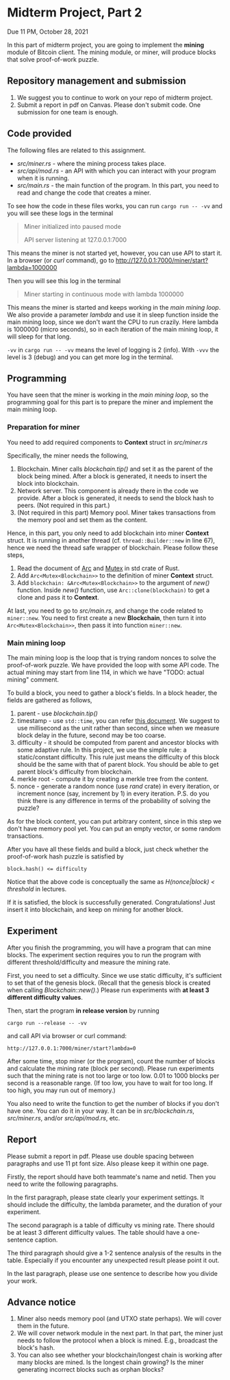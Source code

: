 # Midterm Project, Part 2

Due 11 PM, October 28, 2021

In this part of midterm project, you are going to implement the **mining** module of Bitcoin client. The mining module, or miner, will produce blocks that solve proof-of-work puzzle.

## Repository management and submission

1. We suggest you to continue to work on your repo of midterm project. 
2. Submit a report in pdf on Canvas. Please don't submit code. One submission for one team is enough.

## Code provided
The following files are related to this assignment.
- *src/miner.rs* - where the mining process takes place.
- *src/api/mod.rs* - an API with which you can interact with your program when it is running.
- *src/main.rs* - the main function of the program. In this part, you need to read and change the code that creates a miner.

To see how the code in these files works, you can run `cargo run -- -vv` and you will see these logs in the terminal
> Miner initialized into paused mode
> 
> API server listening at 127.0.0.1:7000

This means the miner is not started yet, however, you can use API to start it. In a browser (or *curl* command), go to
http://127.0.0.1:7000/miner/start?lambda=1000000

Then you will see this log in the terminal
> Miner starting in continuous mode with lambda 1000000

This means the miner is started and keeps working in the *main mining loop*. We also provide a parameter *lambda* and use it in sleep function inside the main mining loop, since we don't want the CPU to run crazily. Here lambda is 1000000 (micro seconds), so in each iteration of the main mining loop, it will sleep for that long.

`-vv` in `cargo run -- -vv` means the level of logging is 2 (info). With `-vvv` the level is 3 (debug) and you can get more log in the terminal.

## Programming

You have seen that the miner is working in the *main mining loop*, so the programming goal for this part is to prepare the miner and implement the main mining loop.

### Preparation for miner

You need to add required components to **Context** struct in *src/miner.rs*

Specifically, the miner needs the following,
1. Blockchain. Miner calls *blockchain.tip()* and set it as the parent of the block being mined. After a block is generated, it needs to insert the block into blockchain.
2. Network server. This component is already there in the code we provide. After a block is generated, it needs to send the block hash to peers. (Not required in this part.)
3. (Not required in this part) Memory pool. Miner takes transactions from the memory pool and set them as the content.

Hence, in this part, you only need to add blockchain into miner **Context** struct. It is running in another thread (cf. `thread::Builder::new` in line 67), hence we need the thread safe wrapper of blockchain. Please follow these steps,
1. Read the document of [Arc](https://doc.rust-lang.org/std/sync/struct.Arc.html) and [Mutex](https://doc.rust-lang.org/std/sync/struct.Mutex.html) in std crate of Rust.
2. Add `Arc<Mutex<Blockchain>>` to the definition of miner **Context** struct.
3. Add `blockchain: &Arc<Mutex<Blockchain>>` to the argument of *new()* function. Inside *new()* function, use `Arc::clone(blockchain)` to get a clone and pass it to **Context**.

At last, you need to go to *src/main.rs*, and change the code related to `miner::new`. You need to first create a new **Blockchain**, then turn it into `Arc<Mutex<Blockchain>>`, then pass it into function `miner::new`.


### Main mining loop

The main mining loop is the loop that is trying random nonces to solve the proof-of-work puzzle. We have provided the loop with some API code. The actual mining may start from line 114, in which we have "TODO: actual mining" comment.

To build a block, you need to gather a block's fields. In a block header, the fields are gathered as follows,
1. parent - use *blockchain.tip()*
2. timestamp - use `std::time`, you can refer [this document](https://doc.rust-lang.org/std/time/constant.UNIX_EPOCH.html). We suggest to use millisecond as the unit rather than second, since when we measure block delay in the future, second may be too coarse.
3. difficulty - it should be computed from parent and ancestor blocks with some adaptive rule. In this project, we use the simple rule: a static/constant difficulty. This rule just means the difficulty of this block should be the same with that of parent block. You should be able to get parent block's difficulty from blockchain.
4. merkle root - compute it by creating a merkle tree from the content.
5. nonce - generate a random nonce (use *rand* crate) in every iteration, or increment nonce (say, increment by 1) in every iteration. P.S. do you think there is any difference in terms of the probability of solving the puzzle?

As for the block content, you can put arbitrary content, since in this step we don't have memory pool yet. You can put an empty vector, or some random transactions.

After you have all these fields and build a block, just check whether the proof-of-work hash puzzle is satisfied by
```
block.hash() <= difficulty
```
Notice that the above code is conceptually the same as *H(nonce|block) < threshold* in lectures.

If it is satisfied, the block is successfully generated. Congratulations! Just insert it into blockchain, and keep on mining for another block.

## Experiment

After you finish the programming, you will have a program that can mine blocks. The experiment section requires you to run the program with different threshold/difficulty and measure the mining rate.

First, you need to set a difficulty. Since we use static difficulty, it's sufficient to set that of the genesis block. (Recall that the genesis block is created when calling *Blockchain::new()*.) Please run experiments with **at least 3 different difficulty values**. 

Then, start the program **in release version** by running
```
cargo run --release -- -vv
``` 
and call API via browser or curl command: 
```
http://127.0.0.1:7000/miner/start?lambda=0
```

After some time, stop miner (or the program), count the number of blocks and calculate the mining rate (block per second). Please run experiments such that the mining rate is not too large or too low. 0.01 to 1000 blocks per second is a reasonable range. (If too low, you have to wait for too long. If too high, you may run out of memory.)

You also need to write the function to get the number of blocks if you don't have one. You can do it in your way. It can be in *src/blockchain.rs*, *src/miner.rs*, and/or *src/api/mod.rs*, etc. 

## Report

Please submit a report in pdf. Please use double spacing between paragraphs and use 11 pt font size. Also please keep it within one page.

Firstly, the report should have both teammate's name and netid. Then you need to write the following paragraphs.

In the first paragraph, please state clearly your experiment settings. It should include the difficulty, the lambda parameter, and the duration of your experiment.

The second paragraph is a table of difficulty vs mining rate. There should be at least 3 different difficulty values. The table should have a one-sentence caption.

The third paragraph should give a 1-2 sentence analysis of the results in the table. Especially if you encounter any unexpected result please point it out.

In the last paragraph, please use one sentence to describe how you divide your work.

## Advance notice
1. Miner also needs memory pool (and UTXO state perhaps). We will cover them in the future.
2. We will cover network module in the next part. In that part, the miner just needs to follow the protocol when a block is mined. E.g., broadcast the block's hash.
3. You can also see whether your blockchain/longest chain is working after many blocks are mined. Is the longest chain growing? Is the miner generating incorrect blocks such as orphan blocks?
